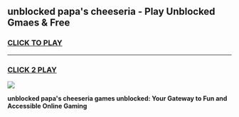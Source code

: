 
## unblocked papa's cheeseria - Play Unblocked Gmaes & Free
<h3>
<a href="https://news.freeplayer.one?title=unblocked_papa's_cheeseria&ref=16F">CLICK TO PLAY</a></h3>
<hr>

<h3>
<a href="https://news.freeplayer.one?title=unblocked_papa's_cheeseria&ref=16F">CLICK 2 PLAY</a>
  
</h3>

<a href="https://news.freeplayer.one?title=unblocked_papa's_cheeseria&ref=16F/"><img src="https://clearcache.store/games.png"></a>


**unblocked papa's cheeseria games unblocked: Your Gateway to Fun and Accessible Online Gaming**
